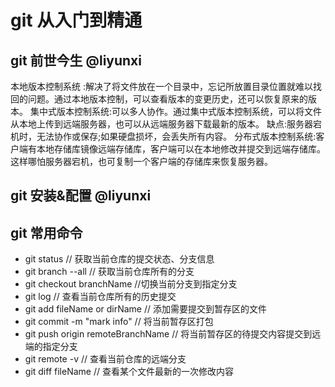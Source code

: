 # git 从入门到精通

## git 前世今生 @liyunxi

本地版本控制系统 :解决了将文件放在一个目录中，忘记所放置目录位置就难以找回的问题。通过本地版本控制，可以查看版本的变更历史，还可以恢复原来的版本。
集中式版本控制系统:可以多人协作。通过集中式版本控制系统，可以将文件从本地上传到远端服务器，也可以从远端服务器下载最新的版本。 
缺点:服务器宕机时，无法协作或保存;如果硬盘损坏，会丢失所有内容。
分布式版本控制系统:客户端有本地存储库镜像远端存储库，客户端可以在本地修改并提交到远端存储库。这样哪怕服务器宕机，也可复制一个客户端的存储库来恢复服务器。

## git 安装&配置 @liyunxi

## git 常用命令

- git status                            // 获取当前仓库的提交状态、分支信息
- git branch --all                      // 获取当前仓库所有的分支
- git checkout branchName               //切换当前分支到指定分支
- git log                               // 查看当前仓库所有的历史提交
- git add fileName or dirName           // 添加需要提交到暂存区的文件
- git commit -m "mark info"             // 将当前暂存区打包
- git push origin remoteBranchName      // 将当前暂存区的待提交内容提交到远端的指定分支 
- git remote -v                         // 查看当前仓库的远端分支
- git diff fileName                     // 查看某个文件最新的一次修改内容